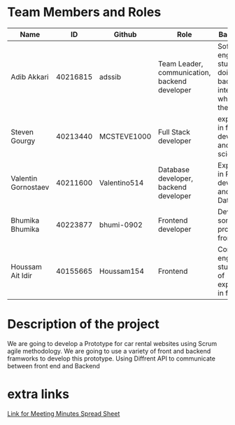 # Team Members and Roles
Name | ID | Github | Role | Background
--- | --- | --- | --- | -- 
Adib Akkari | 40216815 | adssib | Team Leader, communication, backend developer | Software engineer student doing a backend intership while taking the course 
Steven Gourgy | 40213440 | MCSTEVE1000 | Full Stack developer | experienced in front end development and data science
Valentin Gornostaev | 40211600 | Valentino514 |  Database developer, backend developer | Experience in Rest API development and Databases
Bhumika Bhumika | 40223877 | bhumi-0902 | Frontend developer | Developed some projects in front end
Houssam Ait Idir | 40155665 | Houssam154 | Frontend  |Computer engineering student a bit of experience in front end


# Description of the project 
We are going to develop a Prototype for car rental websites using Scrum agile methodology. 
We are going to use a variety of front and backend framworks to develop this prototype. Using Diffrent API to communicate between front end and Backend 

# extra links
[Link for Meeting Minutes Spread Sheet](https://liveconcordia-my.sharepoint.com/:x:/g/personal/h_aitidi_live_concordia_ca/EZLWG--Jm5dPusCuZGsbBJkBjbDpXm2QouSt52PzoB9_5A?e=t7JhIi) 

